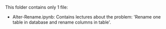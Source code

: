 This folder contains only 1 file:
+ Alter-Rename.ipynb: Contains lectures about the problem: 'Rename one table in database and rename columns in table'.
